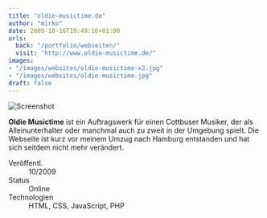 ```yaml
---
title: "oldie-musictime.de"
author: "mirko"
date: 2009-10-16T19:49:16+01:00
urls:
  back: "/portfolio/webseiten/"
  visit: "http://www.oldie-musictime.de/"
images:
- "/images/websites/oldie-musictime-x2.jpg"
- "/images/websites/oldie-musictime.jpg"
draft: false
---
```


![Screenshot](/images/websites/oldie-musictime-x2.jpg)

**Oldie Musictime** ist ein Auftragswerk für einen Cottbuser Musiker, der als Alleinunterhalter oder manchmal auch zu zweit in der Umgebung spielt. Die Webseite ist kurz vor meinem Umzug nach Hamburg entstanden und hat sich seitdem nicht mehr verändert.

<dl>
  <dt>Veröffentl.</dt><dd>10/2009</dd>
  <dt>Status</dt><dd>Online</dd>
  <dt>Technologien</dt><dd>HTML, CSS, JavaScript, PHP</dd>
</dl>
